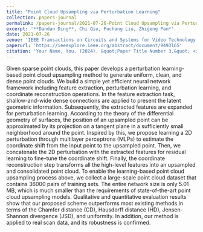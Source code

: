 ```yaml
---
title: "Point Cloud Upsampling via Perturbation Learning"
collection: papers-journal
permalink: /papers-journal/2021-07-26-Point Cloud Upsampling via Perturbation Learning
excerpt: '**Dandan Ding**, Chi Qiu, Fuchang Liu, Zhigeng Pan*'
date: 2021-07-26
venue: 'IEEE Transactions on Circuits and Systems for Video Technology'
paperurl: 'https://ieeexplore.ieee.org/abstract/document/9493165'
citation: 'Your Name, You. (2024). &quot;Paper Title Number 3.&quot; <i>GitHub Journal of Bugs</i>. 1(3).'
---
```


Given sparse point clouds, this paper develops a perturbation learning-based point cloud upsampling method to generate uniform, clean, and dense point clouds. We build a simple yet efficient neural network framework including feature extraction, perturbation learning, and coordinate reconstruction operations. In the feature extraction task, shallow-and-wide dense connections are applied to present the latent geometric information. Subsequently, the extracted features are expanded for perturbation learning. According to the theory of the differential geometry of surfaces, the position of an upsampled point can be approximated by its projection on a tangent plane in a sufficiently small neighborhood around the point. Inspired by this, we propose learning a 2D perturbation through multilayer perceptrons (MLPs) to estimate the coordinate shift from the input point to the upsampled point. Then, we concatenate the 2D perturbation with the extracted features for residual learning to fine-tune the coordinate shift. Finally, the coordinate reconstruction step transforms all the high-level features into an upsampled and consolidated point cloud. To enable the learning-based point cloud upsampling process above, we collect a large-scale point cloud dataset that contains 36000 pairs of training sets. The entire network size is only 5.01 MB, which is much smaller than the requirements of state-of-the-art point cloud upsampling models. Qualitative and quantitative evaluation results show that our proposed scheme outperforms most existing methods in terms of the Chamfer distance (CD), Hausdorff distance (HD), Jensen-Shannon divergence (JSD), and uniformity. In addition, our method is applied to real scan data, and its robustness is confirmed.